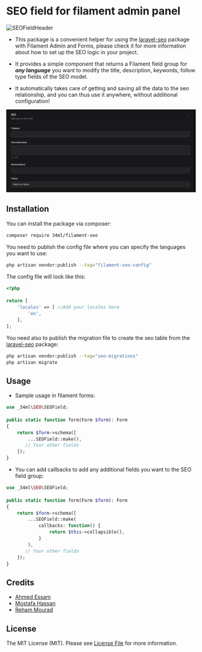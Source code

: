 # SEO field for filament admin panel

![SEOFieldHeader](https://raw.githubusercontent.com/34ML/Filament-SEO/main/resources/Images/Filament-Seo.jpg)

* This package is a convenient helper for using the [laravel-seo](https://github.com/34ML/laravel-seo) package with Filament Admin and Forms, please check it for more information about how to set up the SEO logic in your project.

* It provides a simple component that returns a Filament field group for **_***any language***_** you want to modify the title, description, keywords, follow type fields of the SEO model.

* It automatically takes care of getting and saving all the data to the seo relationship, and you can thus use it anywhere, without additional configuration!

![FieldExample](https://raw.githubusercontent.com/34ML/Filament-SEO/main/resources/Images/FieldExample.png)


## Installation

You can install the package via composer:

```bash
composer require 34ml/filament-seo
```

You need to publish the config file where you can specify the languages you want to use:

```bash
php artisan vendor:publish --tag="filament-seo-config"
```
The config file will look like this:
```php
<?php

return [
    'locales' => [ //Add your locales here
        'en',
    ],
];
```
You need also to publish the migration file to create the seo table from the [laravel-seo](https://github.com/34ML/laravel-seo) package:

```bash
php artisan vendor:publish --tag="seo-migrations"
php artisan migrate
```

## Usage

* Sample usage in filament forms:
```php
use _34ml\SEO\SEOField;

public static function form(Form $form): Form
{
    return $form->schema([
        ...SEOField::make(),
       // Your other fields
    ]);
}
```

* You can add callbacks to add any additional fields you want to the SEO field group:

```php
use _34ml\SEO\SEOField;

public static function form(Form $form): Form
{
    return $form->schema([
        ...SEOField::make(
            callbacks: function() {
                return $this->collapsible(),
            }
        ),
       // Your other fields
    ]);
}
```

## Credits

- [Ahmed Essam](https://github.com/aessam13)
- [Mostafa Hassan](https://github.com/MostafaHassan1)
- [Reham Mourad](https://github.com/RehamMourad)

## License

The MIT License (MIT). Please see [License File](LICENSE.md) for more information.
